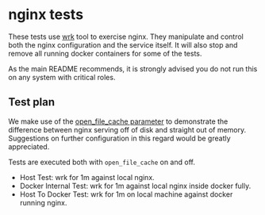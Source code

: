 # nginx tests

These tests use [wrk](https://github.com/wg/wrk) tool to exercise nginx. They
manipulate and control both the nginx configuration and the service itself. It
will also stop and remove all running docker containers for some of the tests.

As the main README recommends, it is strongly advised you do not run this on
any system with critical roles.

## Test plan 

We make use of the [open_file_cache
parameter](http://wiki.nginx.org/HttpCoreModule#open_file_cache) to demonstrate
the difference between nginx serving off of disk and straight out of memory.
Suggestions on further configuration in this regard would be greatly
appreciated.

Tests are executed both with `open_file_cache` on and off.

* Host Test: wrk for 1m against local nginx.
* Docker Internal Test: wrk for 1m against local nginx inside docker fully.
* Host To Docker Test: wrk for 1m on local machine against docker running nginx.
